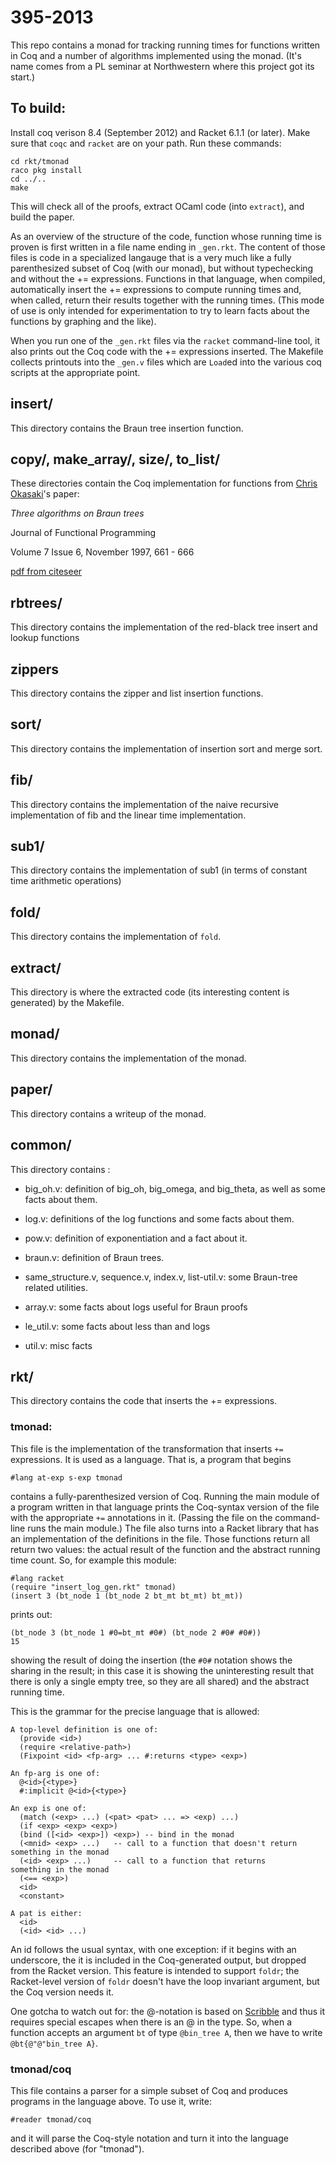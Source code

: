 395-2013
========

This repo contains a monad for tracking running times for functions
written in Coq and a number of algorithms implemented using the monad.
(It's name comes from a PL seminar at Northwestern where this project
got its start.)

## To build:

Install coq verison 8.4 (September 2012) and Racket 6.1.1 (or
later). Make sure that `coqc` and `racket` are on your path. Run these
commands:

    cd rkt/tmonad
    raco pkg install
    cd ../..
    make

This will check all of the proofs, extract OCaml code (into
`extract`), and build the paper.

As an overview of the structure of the code, function whose running
time is proven is first written in a file name ending in
`_gen.rkt`. The content of those files is code in a specialized
langauge that is a very much like a fully parenthesized subset of Coq
(with our monad), but without typechecking and without the +=
expressions. Functions in that language, when compiled, automatically
insert the += expressions to compute running times and, when called,
return their results together with the running times. (This mode of
use is only intended for experimentation to try to learn facts about
the functions by graphing and the like).

When you run one of the `_gen.rkt` files via the `racket` command-line
tool, it also prints out the Coq code with the += expressions
inserted. The Makefile collects printouts into the `_gen.v` files
which are `Load`ed into the various coq scripts at the appropriate
point.

## insert/ 

This directory contains the Braun tree insertion function.

## copy/, make_array/, size/, to_list/

These directories contain the Coq implementation for functions from
[Chris Okasaki](http://www.usma.edu/eecs/SitePages/Chris%20Okasaki.aspx)'s
paper:

_Three algorithms on Braun trees_

Journal of Functional Programming

Volume 7 Issue 6, November 1997, 661 - 666

[pdf from citeseer](http://citeseerx.ist.psu.edu/viewdoc/download?doi=10.1.1.52.6090&rep=rep1&type=pdf)

## rbtrees/

This directory contains the implementation of the red-black tree
insert and lookup functions

## zippers

This directory contains the zipper and list insertion functions.

## sort/

This directory contains the implementation of insertion sort and merge sort.

## fib/ 

This directory contains the implementation of the naive recursive
implementation of fib and the linear time implementation.

## sub1/

This directory contains the implementation of sub1 (in terms of
constant time arithmetic operations)

## fold/

This directory contains the implementation of `fold`.

## extract/ 

This directory is where the extracted code (its interesting content is
generated) by the Makefile.

## monad/

This directory contains the implementation of the monad.

## paper/ 

This directory contains a writeup of the monad.

## common/

This directory contains :

- big_oh.v: definition of big_oh, big_omega, and big_theta, as well as
  some facts about them.

- log.v: definitions of the log functions and some facts about them.

- pow.v: definition of exponentiation and a fact about it.

- braun.v: definition of Braun trees.

- same_structure.v, sequence.v, index.v, list-util.v: some Braun-tree
  related utilities.

- array.v: some facts about logs useful for Braun proofs

- le_util.v: some facts about less than and logs

- util.v: misc facts

## rkt/

  This directory contains the code that inserts the += expressions.

###  tmonad: 
  This file is the implementation of the transformation
  that inserts `+=` expressions. It is used as a language. That is, a
  program that begins 

    #lang at-exp s-exp tmonad

  contains a fully-parenthesized version of Coq. Running the main
  module of a program written in that language prints the Coq-syntax
  version of the file with the appropriate `+=` annotations in it.
  (Passing the file on the command-line runs the main module.) The
  file also turns into a Racket library that has an implementation of
  the definitions in the file. Those functions return all return two
  values: the actual result of the function and the abstract running
  time count. So, for example this module:

    #lang racket
    (require "insert_log_gen.rkt" tmonad)
    (insert 3 (bt_node 1 (bt_node 2 bt_mt bt_mt) bt_mt))

  prints out:

    (bt_node 3 (bt_node 1 #0=bt_mt #0#) (bt_node 2 #0# #0#))
    15

  showing the result of doing the insertion (the `#0#` notation shows
  the sharing in the result; in this case it is showing the
  uninteresting result that there is only a single empty tree, so they
  are all shared) and the abstract running time.

  This is the grammar for the precise language that is allowed:

    A top-level definition is one of:
      (provide <id>)
      (require <relative-path>)
      (Fixpoint <id> <fp-arg> ... #:returns <type> <exp>)

    An fp-arg is one of:
      @<id>{<type>}
      #:implicit @<id>{<type>}

    An exp is one of:
      (match (<exp> ...) (<pat> <pat> ... => <exp) ...)
      (if <exp> <exp> <exp>)
      (bind ([<id> <exp>]) <exp>) -- bind in the monad
      (<mnid> <exp> ...)   -- call to a function that doesn't return something in the monad
      (<id> <exp> ...)     -- call to a function that returns        something in the monad
      (<== <exp>)
      <id>
      <constant>

    A pat is either:
      <id>
      (<id> <id> ...)

 An id follows the usual syntax, with one exception: if it begins with
 an underscore, the it is included in the Coq-generated output, but
 dropped from the Racket version. This feature is intended to support
 `foldr`; the Racket-level version of `foldr` doesn't have the loop
 invariant argument, but the Coq version needs it.

 One gotcha to watch out for: the @-notation is based on 
 [Scribble](http://docs.racket-lang.org/scribble/) and thus it requires
 special escapes when there is an @ in the type. So, when a function
 accepts an argument `bt` of type `@bin_tree A`, then we have to write 
 `@bt{@"@"bin_tree A}`.

### tmonad/coq

 This file contains a parser for a simple subset of Coq and produces
 programs in the language above. To use it, write:

    #reader tmonad/coq

 and it will parse the Coq-style notation and turn it into the
 language described above (for "tmonad").

